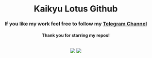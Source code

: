 <div align="center">
  
  # Kaikyu Lotus Github

  ### If you like my work feel free to follow my [Telegram Channel](https://t.me/Kaikyu)

  #### Thank you for starring my repos!
  \
  ![](https://github-readme-stats.vercel.app/api/top-langs/?username=KaikyuLotus&layout=compact&hide=c%2B%2B&theme=dracula) ![](https://github-readme-stats.vercel.app/api?username=KaikyuLotus&show_icons=true&count_private=true&include_all_commits=true&hide=issues,contribs&hide_rank=true&line_height=26&theme=dracula)
</div>

